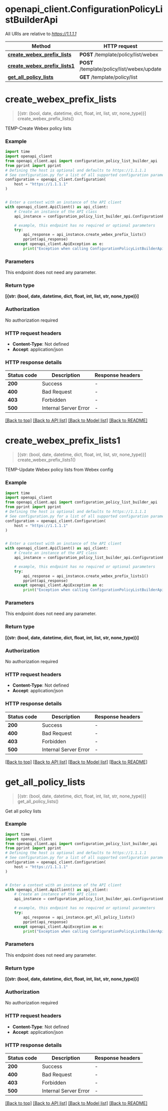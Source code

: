 # openapi_client.ConfigurationPolicyListBuilderApi

All URIs are relative to *https://1.1.1.1*

Method | HTTP request | Description
------------- | ------------- | -------------
[**create_webex_prefix_lists**](ConfigurationPolicyListBuilderApi.md#create_webex_prefix_lists) | **POST** /template/policy/list/webex | 
[**create_webex_prefix_lists1**](ConfigurationPolicyListBuilderApi.md#create_webex_prefix_lists1) | **POST** /template/policy/list/webex/update | 
[**get_all_policy_lists**](ConfigurationPolicyListBuilderApi.md#get_all_policy_lists) | **GET** /template/policy/list | 


# **create_webex_prefix_lists**
> [{str: (bool, date, datetime, dict, float, int, list, str, none_type)}] create_webex_prefix_lists()



TEMP-Create Webex policy lists

### Example


```python
import time
import openapi_client
from openapi_client.api import configuration_policy_list_builder_api
from pprint import pprint
# Defining the host is optional and defaults to https://1.1.1.1
# See configuration.py for a list of all supported configuration parameters.
configuration = openapi_client.Configuration(
    host = "https://1.1.1.1"
)


# Enter a context with an instance of the API client
with openapi_client.ApiClient() as api_client:
    # Create an instance of the API class
    api_instance = configuration_policy_list_builder_api.ConfigurationPolicyListBuilderApi(api_client)

    # example, this endpoint has no required or optional parameters
    try:
        api_response = api_instance.create_webex_prefix_lists()
        pprint(api_response)
    except openapi_client.ApiException as e:
        print("Exception when calling ConfigurationPolicyListBuilderApi->create_webex_prefix_lists: %s\n" % e)
```


### Parameters
This endpoint does not need any parameter.

### Return type

**[{str: (bool, date, datetime, dict, float, int, list, str, none_type)}]**

### Authorization

No authorization required

### HTTP request headers

 - **Content-Type**: Not defined
 - **Accept**: application/json


### HTTP response details

| Status code | Description | Response headers |
|-------------|-------------|------------------|
**200** | Success |  -  |
**400** | Bad Request |  -  |
**403** | Forbidden |  -  |
**500** | Internal Server Error |  -  |

[[Back to top]](#) [[Back to API list]](../README.md#documentation-for-api-endpoints) [[Back to Model list]](../README.md#documentation-for-models) [[Back to README]](../README.md)

# **create_webex_prefix_lists1**
> [{str: (bool, date, datetime, dict, float, int, list, str, none_type)}] create_webex_prefix_lists1()



TEMP-Update Webex policy lists from Webex config

### Example


```python
import time
import openapi_client
from openapi_client.api import configuration_policy_list_builder_api
from pprint import pprint
# Defining the host is optional and defaults to https://1.1.1.1
# See configuration.py for a list of all supported configuration parameters.
configuration = openapi_client.Configuration(
    host = "https://1.1.1.1"
)


# Enter a context with an instance of the API client
with openapi_client.ApiClient() as api_client:
    # Create an instance of the API class
    api_instance = configuration_policy_list_builder_api.ConfigurationPolicyListBuilderApi(api_client)

    # example, this endpoint has no required or optional parameters
    try:
        api_response = api_instance.create_webex_prefix_lists1()
        pprint(api_response)
    except openapi_client.ApiException as e:
        print("Exception when calling ConfigurationPolicyListBuilderApi->create_webex_prefix_lists1: %s\n" % e)
```


### Parameters
This endpoint does not need any parameter.

### Return type

**[{str: (bool, date, datetime, dict, float, int, list, str, none_type)}]**

### Authorization

No authorization required

### HTTP request headers

 - **Content-Type**: Not defined
 - **Accept**: application/json


### HTTP response details

| Status code | Description | Response headers |
|-------------|-------------|------------------|
**200** | Success |  -  |
**400** | Bad Request |  -  |
**403** | Forbidden |  -  |
**500** | Internal Server Error |  -  |

[[Back to top]](#) [[Back to API list]](../README.md#documentation-for-api-endpoints) [[Back to Model list]](../README.md#documentation-for-models) [[Back to README]](../README.md)

# **get_all_policy_lists**
> [{str: (bool, date, datetime, dict, float, int, list, str, none_type)}] get_all_policy_lists()



Get all policy lists

### Example


```python
import time
import openapi_client
from openapi_client.api import configuration_policy_list_builder_api
from pprint import pprint
# Defining the host is optional and defaults to https://1.1.1.1
# See configuration.py for a list of all supported configuration parameters.
configuration = openapi_client.Configuration(
    host = "https://1.1.1.1"
)


# Enter a context with an instance of the API client
with openapi_client.ApiClient() as api_client:
    # Create an instance of the API class
    api_instance = configuration_policy_list_builder_api.ConfigurationPolicyListBuilderApi(api_client)

    # example, this endpoint has no required or optional parameters
    try:
        api_response = api_instance.get_all_policy_lists()
        pprint(api_response)
    except openapi_client.ApiException as e:
        print("Exception when calling ConfigurationPolicyListBuilderApi->get_all_policy_lists: %s\n" % e)
```


### Parameters
This endpoint does not need any parameter.

### Return type

**[{str: (bool, date, datetime, dict, float, int, list, str, none_type)}]**

### Authorization

No authorization required

### HTTP request headers

 - **Content-Type**: Not defined
 - **Accept**: application/json


### HTTP response details

| Status code | Description | Response headers |
|-------------|-------------|------------------|
**200** | Success |  -  |
**400** | Bad Request |  -  |
**403** | Forbidden |  -  |
**500** | Internal Server Error |  -  |

[[Back to top]](#) [[Back to API list]](../README.md#documentation-for-api-endpoints) [[Back to Model list]](../README.md#documentation-for-models) [[Back to README]](../README.md)

